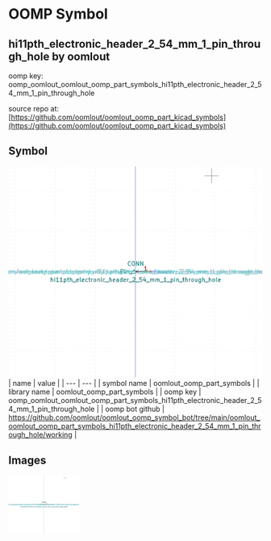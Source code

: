# OOMP Symbol  
## hi11pth_electronic_header_2_54_mm_1_pin_through_hole  by oomlout  
  
oomp key: oomp_oomlout_oomlout_oomp_part_symbols_hi11pth_electronic_header_2_54_mm_1_pin_through_hole  
  
source repo at: [https://github.com/oomlout/oomlout_oomp_part_kicad_symbols](https://github.com/oomlout/oomlout_oomp_part_kicad_symbols)  
## Symbol  
  
[![working.png](working_600.png)](working.png)  
| name | value | 
| --- | --- | 
| symbol name | oomlout_oomp_part_symbols | 
| library name | oomlout_oomp_part_symbols | 
| oomp key | oomp_oomlout_oomlout_oomp_part_symbols_hi11pth_electronic_header_2_54_mm_1_pin_through_hole | 
| oomp bot github | https://github.com/oomlout/oomlout_oomp_symbol_bot/tree/main/oomlout_oomlout_oomp_part_symbols_hi11pth_electronic_header_2_54_mm_1_pin_through_hole/working | 
## Images  
  
[![working.png](working_140.png)](working.png)  
